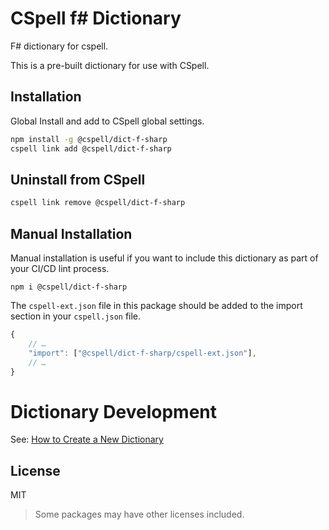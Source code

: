 # CSpell f# Dictionary

F# dictionary for cspell.

This is a pre-built dictionary for use with CSpell.

## Installation

Global Install and add to CSpell global settings.

```sh
npm install -g @cspell/dict-f-sharp
cspell link add @cspell/dict-f-sharp
```

## Uninstall from CSpell

```sh
cspell link remove @cspell/dict-f-sharp
```

## Manual Installation

Manual installation is useful if you want to include this dictionary as part of your CI/CD lint process.

```
npm i @cspell/dict-f-sharp
```

The `cspell-ext.json` file in this package should be added to the import section in your `cspell.json` file.

```javascript
{
    // …
    "import": ["@cspell/dict-f-sharp/cspell-ext.json"],
    // …
}
```

# Dictionary Development

See: [How to Create a New Dictionary](https://github.com/streetsidesoftware/cspell-dicts#how-to-create-a-new-dictionary)

## License

MIT

> Some packages may have other licenses included.

<!--- @@inject: ../../static/footer.md --->

